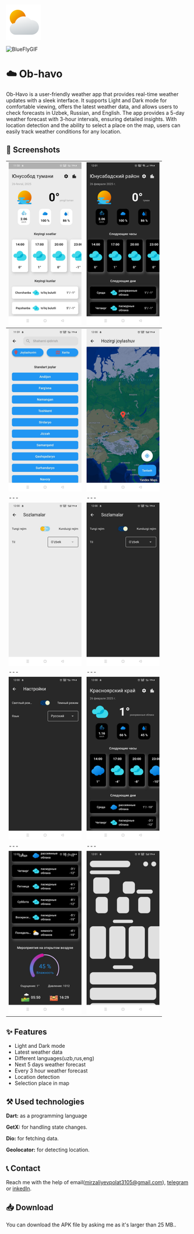 
![Logo](https://github.com/MirzalievPulat/Ob-havo/blob/main/02d.png?raw=true)

![BlueFlyGIF](https://github.com/user-attachments/assets/639ef68a-916f-4ce6-abb6-4da4c029bb49)



# ☁️ Ob-havo

 Ob-Havo is a user-friendly weather app that provides real-time weather updates with a sleek interface. It supports Light and Dark mode for comfortable viewing, offers the latest weather data, and allows users to check forecasts in Uzbek, Russian, and English. The app provides a 5-day weather forecast with 3-hour intervals, ensuring detailed insights. With location detection and the ability to select a place on the map, users can easily track weather conditions for any location.
## 📸 Screenshots

| <img src="https://github.com/MirzalievPulat/Ob-havo/blob/main/1.jpg?raw=true" width="200"/> | <img src="https://github.com/MirzalievPulat/Ob-havo/blob/main/2.jpg?raw=true" width="200"/> |
|---|---|
| <img src="https://github.com/MirzalievPulat/Ob-havo/blob/main/3.jpg?raw=true" width="200"/> | <img src="https://github.com/MirzalievPulat/Ob-havo/blob/main/4.jpg?raw=true" width="200"/> |
|---|---|
| <img src="https://github.com/MirzalievPulat/Ob-havo/blob/main/5.jpg?raw=true" width="200"/> | <img src="https://github.com/MirzalievPulat/Ob-havo/blob/main/6.jpg?raw=true" width="200"/> |
|---|---|
| <img src="https://github.com/MirzalievPulat/Ob-havo/blob/main/7.jpg?raw=true" width="200"/> | <img src="https://github.com/MirzalievPulat/Ob-havo/blob/main/8.jpg?raw=true" width="200"/> |
|---|---|
| <img src="https://github.com/MirzalievPulat/Ob-havo/blob/main/9.jpg?raw=true" width="200"/> | <img src="https://github.com/MirzalievPulat/Ob-havo/blob/main/10.jpg?raw=true" width="200"/> |



## ✨ Features
- Light and Dark mode
- Latest weather data
- Different languages(uzb,rus,eng)
- Next 5 days weather forecast
- Every 3 hour weather forecast
- Location detection
- Selection place in map

## ⚒️ Used technologies 

**Dart:** as a programming language

**GetX:** for handling state changes.

**Dio:** for fetching data.

**Geolocator:** for detecting location.


## 📞 Contact

Reach me with the help of email(mirzaliyevpolat3105@gmail.com), [telegram](https://t.me/mirzaliyev2002) or [inkedIn](https://www.linkedin.com/in/po-lat-mirzaliyev-1628762b6/).

## 📥 Download

You can download the APK file by asking me as it's larger than 25 MB..
